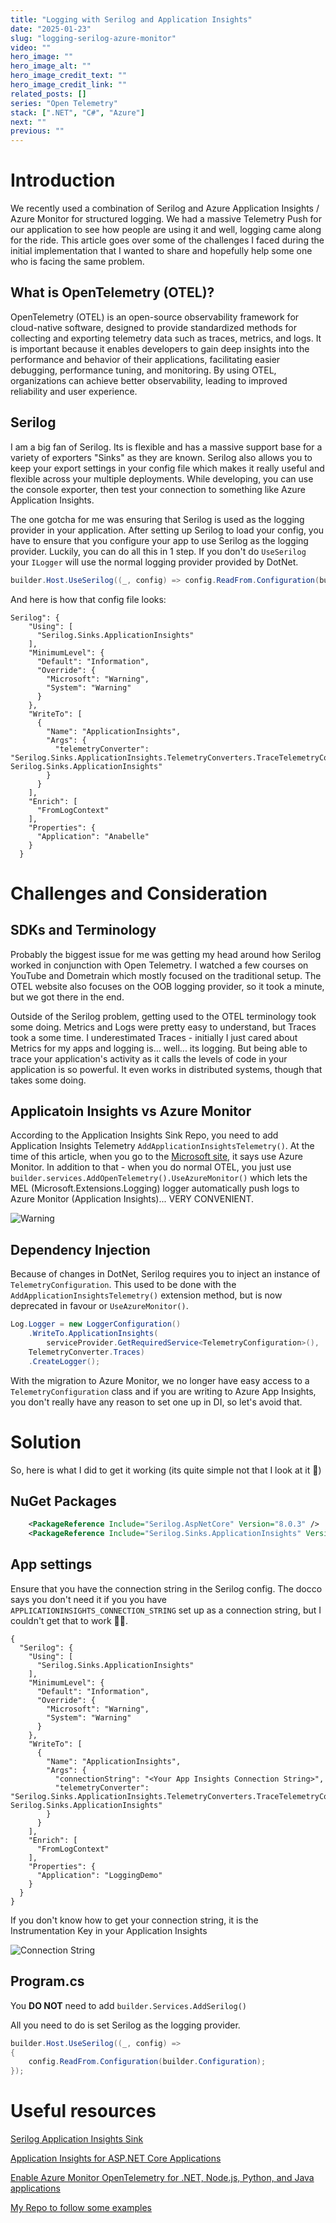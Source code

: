 ```yaml
---
title: "Logging with Serilog and Application Insights"
date: "2025-01-23"
slug: "logging-serilog-azure-monitor"
video: ""
hero_image: ""
hero_image_alt: ""
hero_image_credit_text: ""
hero_image_credit_link: ""
related_posts: []
series: "Open Telemetry"
stack: [".NET", "C#", "Azure"]
next: ""
previous: ""
---
```


# Introduction
We recently used a combination of Serilog and Azure Application Insights / Azure Monitor for structured logging. We had a massive Telemetry Push for our application to see
how people are using it and well, logging came along for the ride. This article goes over some of the challenges I faced during the initial implementation that I wanted to share and hopefully help some one who is facing the same problem. 

## What is OpenTelemetry (OTEL)?
OpenTelemetry (OTEL) is an open-source observability framework for cloud-native software, designed to provide standardized methods for 
collecting and exporting telemetry data such as traces, metrics, and logs. It is important because it enables developers to gain deep insights into the performance and behavior of their applications, facilitating easier debugging, performance tuning, and monitoring. By using OTEL, organizations can achieve better observability, leading to improved reliability and user experience.

## Serilog
I am a big fan of Serilog. Its is flexible and has a massive support base for a variety of exporters "Sinks" as they are known. Serilog also allows you to keep your export settings in your config file which makes it really useful and flexible across your multiple deployments. While developing, you can use the console exporter, then test your connection to something like Azure Application Insights.

The one gotcha for me was ensuring that Serilog is used as the logging provider in your application. After setting up Serilog to load your config, you have to ensure that you configure your app to use Serilog as the logging provider. Luckily, you can do all this in 1 step. If you don't do ```UseSerilog``` your ```ILogger``` will use the normal logging provider provided by DotNet. 

```csharp
builder.Host.UseSerilog((_, config) => config.ReadFrom.Configuration(builder.Configuration));
```

And here is how that config file looks:

```
Serilog": {
    "Using": [
      "Serilog.Sinks.ApplicationInsights"
    ],
    "MinimumLevel": {
      "Default": "Information",
      "Override": {
        "Microsoft": "Warning",
        "System": "Warning"
      }
    },
    "WriteTo": [
      {
        "Name": "ApplicationInsights",
        "Args": {
          "telemetryConverter": "Serilog.Sinks.ApplicationInsights.TelemetryConverters.TraceTelemetryConverter, Serilog.Sinks.ApplicationInsights"
        }
      }
    ],
    "Enrich": [
      "FromLogContext"
    ],
    "Properties": {
      "Application": "Anabelle"
    }
  }
```
# Challenges and Consideration

## SDKs and Terminology
Probably the biggest issue for me was getting my head around how Serilog worked in conjunction with Open Telemetry. I watched a few courses on YouTube and Dometrain which mostly focused on the traditional setup. The OTEL website also focuses on the OOB logging provider, so it took a minute, but we got there in the end. 

Outside of the Serilog problem, getting used to the OTEL terminology took some doing. Metrics and Logs were pretty easy to understand, but Traces took a some time. I underestimated Traces - initially I just cared about Metrics for my apps and logging is... well... its logging. But being able to trace your application's activity as it calls the levels of code in your application is so powerful. It even works in distributed systems, though that takes some doing. 

## Applicatoin Insights vs Azure Monitor
According to the Application Insights Sink Repo, you need to add Application Insights Telemetry ```AddApplicationInsightsTelemetry()```. At the time of this article, when you go to the [Microsoft site](https://learn.microsoft.com/en-us/azure/azure-monitor/app/asp-net-core), it says use Azure Monitor. In addition to that - when you do normal OTEL, you just use ```builder.services.AddOpenTelemetry().UseAzureMonitor()``` which lets the MEL (Microsoft.Extensions.Logging) logger automatically push logs to Azure Monitor (Application Insights)... VERY CONVENIENT. 

![Warning](./MicrosoftWarning.png)

## Dependency Injection
Because of changes in DotNet, Serilog requires you to inject an instance of ```TelemetryConfiguration```. This used to be done with the ```AddApplicationInsightsTelemetry()``` extension method, but is now deprecated in favour or ```UseAzureMonitor()```.

```csharp
Log.Logger = new LoggerConfiguration()
    .WriteTo.ApplicationInsights(
        serviceProvider.GetRequiredService<TelemetryConfiguration>(),
	TelemetryConverter.Traces)
    .CreateLogger();
```
With the migration to Azure Monitor, we no longer have easy access to a ```TelemetryConfiguration``` class and if you are writing to Azure App Insights, you don't really have any reason to set one up in DI, so let's avoid that. 

# Solution
So, here is what I did to get it working (its quite simple not that I look at it 🤣)

## NuGet Packages
```xml
    <PackageReference Include="Serilog.AspNetCore" Version="8.0.3" />
    <PackageReference Include="Serilog.Sinks.ApplicationInsights" Version="4.0.1-dev-00046" />
```

## App settings
Ensure that you have the connection string in the Serilog config. The docco says you don't need it if you you have ```APPLICATIONINSIGHTS_CONNECTION_STRING``` set up as a connection string, but I couldn't get that to work 🤷‍♂️.


```
{
  "Serilog": {
    "Using": [
      "Serilog.Sinks.ApplicationInsights"
    ],
    "MinimumLevel": {
      "Default": "Information",
      "Override": {
        "Microsoft": "Warning",
        "System": "Warning"
      }
    },
    "WriteTo": [
      {
        "Name": "ApplicationInsights",
        "Args": {
          "connectionString": "<Your App Insights Connection String>",
          "telemetryConverter": "Serilog.Sinks.ApplicationInsights.TelemetryConverters.TraceTelemetryConverter, Serilog.Sinks.ApplicationInsights"
        }
      }
    ],
    "Enrich": [
      "FromLogContext"
    ],
    "Properties": {
      "Application": "LoggingDemo"
    }
  }
}

```

If you don't know how to get your connection string, it is the Instrumentation Key in your Application Insights

![Connection String](./connectionsting.png)

## Program.cs

You **DO NOT** need to add ```builder.Services.AddSerilog()```

All you need to do is set Serilog as the logging provider.

```csharp
builder.Host.UseSerilog((_, config) =>
{
    config.ReadFrom.Configuration(builder.Configuration);
});

```



# Useful resources
[Serilog Application Insights Sink](https://github.com/serilog-contrib/serilog-sinks-applicationinsights)

[Application Insights for ASP.NET Core Applications](https://learn.microsoft.com/en-us/azure/azure-monitor/app/asp-net-core)

[Enable Azure Monitor OpenTelemetry for .NET, Node.js, Python, and Java applications](https://learn.microsoft.com/en-us/azure/azure-monitor/app/opentelemetry-enable?tabs=aspnetcore#enable-azure-monitor-opentelemetry-for-net-nodejs-python-and-java-applications)

[My Repo to follow some examples](https://github.com/htaljaard/OTEL-and-Logging)